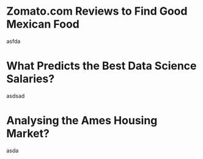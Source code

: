 
# Zomato.com Reviews to Find Good Mexican Food


asfda

# What Predicts the Best Data Science Salaries?


asdsad

# Analysing the Ames Housing Market?

asda
